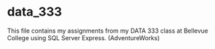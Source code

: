 # data_333
This file contains my assignments from my DATA 333 class at Bellevue College using SQL Server Express. (AdventureWorks)
